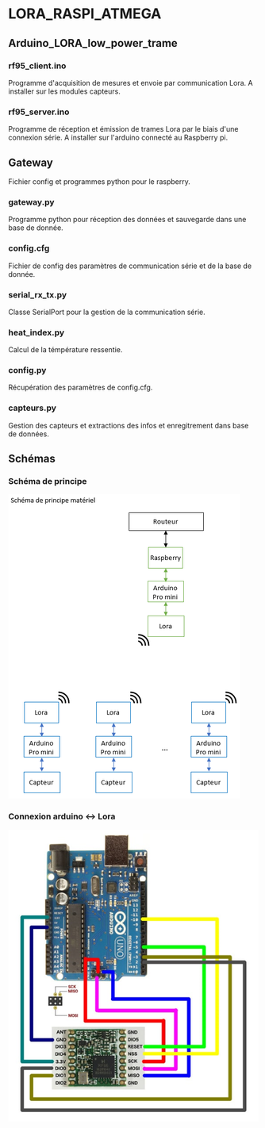 # LORA_RASPI_ATMEGA

## Arduino_LORA_low_power_trame
### rf95_client.ino
Programme d'acquisition de mesures et envoie par communication Lora. A installer sur les modules capteurs.

### rf95_server.ino
Programme de réception et émission de trames Lora par le biais d'une connexion série. A installer sur l'arduino connecté au Raspberry pi.

## Gateway
Fichier config et programmes python pour le raspberry.
### gateway.py
Programme python pour réception des données et sauvegarde dans une base de donnée.
### config.cfg
Fichier de config des paramètres de communication série et de la base de donnée.
### serial_rx_tx.py
Classe SerialPort pour la gestion de la communication série.
### heat_index.py
Calcul de la témpérature ressentie.
### config.py
Récupération des paramètres de config.cfg.
### capteurs.py
Gestion des capteurs et extractions des infos et enregitrement dans base de données. 

## Schémas
### Schéma de principe
![alt text](https://github.com/David-LETINAUD/LORA_RASPI_ATMEGA/blob/master/Images/Schema_materiel.PNG)

### Connexion arduino <-> Lora
![alt text](https://github.com/David-LETINAUD/LORA_RASPI_ATMEGA/blob/master/Images/LoRa-com-Arduino-UNO.jpg)
